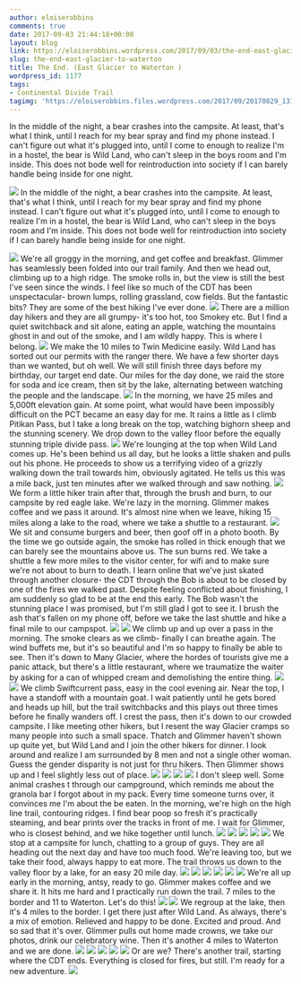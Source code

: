 ```yaml
---
author: eloiserobbins
comments: true
date: 2017-09-03 21:44:18+00:00
layout: blog
link: https://eloiserobbins.wordpress.com/2017/09/03/the-end-east-glacier-to-waterton/
slug: the-end-east-glacier-to-waterton
title: The End. (East Glacier to Waterton )
wordpress_id: 1177
tags:
- Continental Divide Trail
tagimg: 'https://eloiserobbins.files.wordpress.com/2017/09/20170829_131853.jpg'
---
```


In the middle of the night, a bear crashes into the campsite. At least, that's what I think, until I reach for my bear spray and find my phone instead. I can't figure out what it's plugged into, until I come to enough to realize I'm in a hostel, the bear is Wild Land, who can't sleep in the boys room and I'm inside. This does not bode well for reintroduction into society if I can barely handle being inside for one night. 


[![](https://eloiserobbins.files.wordpress.com/2017/09/20170829_131853.jpg)](https://eloiserobbins.files.wordpress.com/2017/09/20170829_131853.jpg)
In the middle of the night, a bear crashes into the campsite. At least, that's what I think, until I reach for my bear spray and find my phone instead. I can't figure out what it's plugged into, until I come to enough to realize I'm in a hostel, the bear is Wild Land, who can't sleep in the boys room and I'm inside. This does not bode well for reintroduction into society if I can barely handle being inside for one night. 

[![](https://eloiserobbins.files.wordpress.com/2017/09/20170829_175921.jpg)](https://eloiserobbins.files.wordpress.com/2017/09/20170829_175921.jpg)
We're all groggy in the morning, and get coffee and breakfast. Glimmer has seamlessly been folded into our trail family. And then we head out, climbing up to a high ridge. The smoke rolls in, but the view is still the best I've seen since the winds. I feel like so much of the CDT has been unspectacular- brown lumps, rolling grassland, cow fields. But the fantastic bits? They are some of the best hiking I've ever done.
[![](https://eloiserobbins.files.wordpress.com/2017/09/20170830_102010.jpg)](https://eloiserobbins.files.wordpress.com/2017/09/20170830_102010.jpg)
There are a million day hikers and they are all grumpy- it's too hot, too Smokey etc. But I find a quiet switchback and sit alone, eating an apple, watching the mountains ghost in and out of the smoke, and I am wildly happy. This is where I belong.
[![](https://eloiserobbins.files.wordpress.com/2017/09/20170830_102323.jpg)](https://eloiserobbins.files.wordpress.com/2017/09/20170830_102323.jpg)
We make the 10 miles to Twin Medicine easily. Wild Land has sorted out our permits with the ranger there. We have a few shorter days than we wanted, but oh well. We will still finish three days before my birthday, our target end date. Our miles for the day done, we raid the store for soda and ice cream, then sit by the lake, alternating between watching the people and the landscape.
[![](https://eloiserobbins.files.wordpress.com/2017/09/20170830_150025.jpg)](https://eloiserobbins.files.wordpress.com/2017/09/20170830_150025.jpg)
In the morning, we have 25 miles and 5,000ft elevation gain. At some point, what would have been impossibly difficult on the PCT became an easy day for me. It rains a little as I climb Pitikan Pass, but I take a long break on the top, watching bighorn sheep and the stunning scenery. We drop down to the valley floor before the equally stunning triple divide pass.
[![](https://eloiserobbins.files.wordpress.com/2017/09/20170830_153130.jpg)](https://eloiserobbins.files.wordpress.com/2017/09/20170830_153130.jpg)
We're lounging at the top when Wild Land comes up. He's been behind us all day, but he looks a little shaken and pulls out his phone. He proceeds to show us a terrifying video of a grizzly walking down the trail towards him, obviously agitated. He tells us this was a mile back, just ten minutes after we walked through and saw nothing.
[![](https://eloiserobbins.files.wordpress.com/2017/09/20170830_153203.jpg)](https://eloiserobbins.files.wordpress.com/2017/09/20170830_153203.jpg)
We form a little hiker train after that, through the brush and burn, to our campsite by red eagle lake. We're lazy in the morning. Glimmer makes coffee and we pass it around. It's almost nine when we leave, hiking 15 miles along a lake to the road, where we take a shuttle to a restaurant.
[![](https://eloiserobbins.files.wordpress.com/2017/09/20170830_190602.jpg)](https://eloiserobbins.files.wordpress.com/2017/09/20170830_190602.jpg)
We sit and consume burgers and beer, then goof off in a photo booth. By the time we go outside again, the smoke has rolled in thick enough that we can barely see the mountains above us. The sun burns red. We take a shuttle a few more miles to the visitor center, for wifi and to make sure we're not about to burn to death. I learn online that we've just skated through another closure- the CDT through the Bob is about to be closed by one of the fires we walked past. Despite feeling conflicted about finishing, I am suddenly so glad to be at the end this early. The Bob wasn't the stunning place I was promised, but I'm still glad I got to see it. I brush the ash that's fallen on my phone off, before we take the last shuttle and hike a final mile to our campspot.
[![](https://eloiserobbins.files.wordpress.com/2017/09/20170831_112329.jpg)](https://eloiserobbins.files.wordpress.com/2017/09/20170831_112329.jpg)
[![](https://eloiserobbins.files.wordpress.com/2017/09/20170831_154802.jpg)](https://eloiserobbins.files.wordpress.com/2017/09/20170831_154802.jpg)
We climb up and up over a pass in the morning. The smoke clears as we climb- finally I can breathe again. The wind buffets me, but it's so beautiful and I'm so happy to finally be able to see. Then it's down to Many Glacier, where the hordes of tourists give me a panic attack, but there's a little restaurant, where we traumatize the waiter by asking for a can of whipped cream and demolishing the entire thing.
[![](https://eloiserobbins.files.wordpress.com/2017/09/20170831_162205.jpg)](https://eloiserobbins.files.wordpress.com/2017/09/20170831_162205.jpg)
[![](https://eloiserobbins.files.wordpress.com/2017/09/20170901_0852390.jpg)](https://eloiserobbins.files.wordpress.com/2017/09/20170901_0852390.jpg)
We climb Swiftcurrent pass, easy in the cool evening air. Near the top, I have a standoff with a mountain goat. I wait patiently until he gets bored and heads up hill, but the trail switchbacks and this plays out three times before he finally wanders off. I crest the pass, then it's down to our crowded campsite. I like meeting other hikers, but I resent the way Glacier cramps so many people into such a small space. Thatch and Glimmer haven't shown up quite yet, but Wild Land and I join the other hikers for dinner. I look around and realize I am surrounded by 8 men and not a single other woman. Guess the gender disparity is not just for thru hikers. Then Glimmer shows up and I feel slightly less out of place.
[![](https://eloiserobbins.files.wordpress.com/2017/09/20170901_091429.jpg)](https://eloiserobbins.files.wordpress.com/2017/09/20170901_091429.jpg)
[![](https://eloiserobbins.files.wordpress.com/2017/09/20170901_092435.jpg)](https://eloiserobbins.files.wordpress.com/2017/09/20170901_092435.jpg)
[![](https://eloiserobbins.files.wordpress.com/2017/09/20170901_102720.jpg)](https://eloiserobbins.files.wordpress.com/2017/09/20170901_102720.jpg)
[![](https://eloiserobbins.files.wordpress.com/2017/09/20170901_123028.jpg)](https://eloiserobbins.files.wordpress.com/2017/09/20170901_123028.jpg)
I don't sleep well. Some animal crashes t through our campground, which reminds me about the granola bar I forgot about in my pack. Every time someone turns over, it convinces me I'm about the be eaten. In the morning, we're high on the high line trail, contouring ridges. I find bear poop so fresh it's practically steaming, and bear prints over the tracks in front of me. I wait for Glimmer, who is closest behind, and we hike together until lunch.
[![](https://eloiserobbins.files.wordpress.com/2017/09/20170901_175454.jpg)](https://eloiserobbins.files.wordpress.com/2017/09/20170901_175454.jpg)
[![](https://eloiserobbins.files.wordpress.com/2017/09/20170901_175513.jpg)](https://eloiserobbins.files.wordpress.com/2017/09/20170901_175513.jpg)
[![](https://eloiserobbins.files.wordpress.com/2017/09/20170901_180530.jpg)](https://eloiserobbins.files.wordpress.com/2017/09/20170901_180530.jpg)
[![](https://eloiserobbins.files.wordpress.com/2017/09/20170901_180713.jpg)](https://eloiserobbins.files.wordpress.com/2017/09/20170901_180713.jpg)
[![](https://eloiserobbins.files.wordpress.com/2017/09/20170901_184114.jpg)](https://eloiserobbins.files.wordpress.com/2017/09/20170901_184114.jpg)
We stop at a campsite for lunch, chatting to a group of guys. They are all heading out the next day and have too much food. We're leaving too, but we take their food, always happy to eat more. The trail throws us down to the valley floor by a lake, for an easy 20 mile day. 
[![](https://eloiserobbins.files.wordpress.com/2017/09/20170902_074848.jpg)](https://eloiserobbins.files.wordpress.com/2017/09/20170902_074848.jpg)
[![](https://eloiserobbins.files.wordpress.com/2017/09/20170902_083809.jpg)](https://eloiserobbins.files.wordpress.com/2017/09/20170902_083809.jpg)
[![](https://eloiserobbins.files.wordpress.com/2017/09/20170902_105248.jpg)](https://eloiserobbins.files.wordpress.com/2017/09/20170902_105248.jpg)
[![](https://eloiserobbins.files.wordpress.com/2017/09/20170902_135058.jpg)](https://eloiserobbins.files.wordpress.com/2017/09/20170902_135058.jpg)
[![](https://eloiserobbins.files.wordpress.com/2017/09/20170902_142640.jpg)](https://eloiserobbins.files.wordpress.com/2017/09/20170902_142640.jpg)
[![](https://eloiserobbins.files.wordpress.com/2017/09/20170902_144953.jpg)](https://eloiserobbins.files.wordpress.com/2017/09/20170902_144953.jpg)
We're all up early in the morning, antsy, ready to go. Glimmer makes coffee and we share it. It hits me hard and I practically run down the trail. 7 miles to the border and 11 to Waterton. Let's do this!
[![](https://eloiserobbins.files.wordpress.com/2017/09/20170903_081944.jpg)](https://eloiserobbins.files.wordpress.com/2017/09/20170903_081944.jpg)
[![](https://eloiserobbins.files.wordpress.com/2017/09/20170903_094945.jpg)](https://eloiserobbins.files.wordpress.com/2017/09/20170903_094945.jpg)
We regroup at the lake, then it's 4 miles to the border. I get there just after Wild Land. As always, there's a mix of emotion. Relieved and happy to be done. Excited and proud. And so sad that it's over. Glimmer pulls out home made crowns, we take our photos, drink our celebratory wine. Then it's another 4 miles to Waterton and we are done.
[![](https://eloiserobbins.files.wordpress.com/2017/09/20170903_101714.jpg)](https://eloiserobbins.files.wordpress.com/2017/09/20170903_101714.jpg)
[![](https://eloiserobbins.files.wordpress.com/2017/09/20170903_102520.jpg)](https://eloiserobbins.files.wordpress.com/2017/09/20170903_102520.jpg)
[![](https://eloiserobbins.files.wordpress.com/2017/09/20170903_102849.jpg)](https://eloiserobbins.files.wordpress.com/2017/09/20170903_102849.jpg)
[![](https://eloiserobbins.files.wordpress.com/2017/09/20170903_102902.jpg)](https://eloiserobbins.files.wordpress.com/2017/09/20170903_102902.jpg)
[![](https://eloiserobbins.files.wordpress.com/2017/09/20170903_102455.jpg)](https://eloiserobbins.files.wordpress.com/2017/09/20170903_102455.jpg)
Or are we? There's another trail, starting where the CDT ends. Everything is closed for fires, but still. I'm ready for a new adventure.
[![](https://eloiserobbins.files.wordpress.com/2017/09/20170903_095257.jpg)](https://eloiserobbins.files.wordpress.com/2017/09/20170903_095257.jpg)

